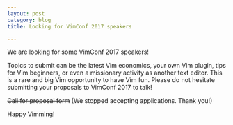 ```yaml
---
layout: post
category: blog
title: Looking for VimConf 2017 speakers

---
```


We are looking for some VimConf 2017 speakers!

Topics to submit can be the latest Vim economics, your own Vim plugin,
tips for Vim beginners, or even a missionary activity as another text editor.
This is a rare and big Vim opportunity to have Vim fun.
Please do not hesitate submitting your proposals to VimConf 2017  to talk!

~~Call for proposal form~~ (We stopped accepting applications. Thank you!)

Happy Vimming!
